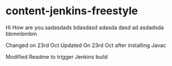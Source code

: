# content-jenkins-freestyle
Hi How are you.sadasdads
bdasdasd
adasda
dasd
ad
asdadsda
bbmmbmbm

Changed on 23rd Oct 
Updated On 23rd Oct after installing Javac

Modified Readme to trigger Jenkins build
